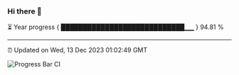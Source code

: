 ### Hi there 👋

⏳ Year progress { ████████████████████████████▁▁ } 94.81 %

---

⏰ Updated on Wed, 13 Dec 2023 01:02:49 GMT

![Progress Bar CI](https://github.com/liununu/liununu/workflows/Progress%20Bar%20CI/badge.svg)

